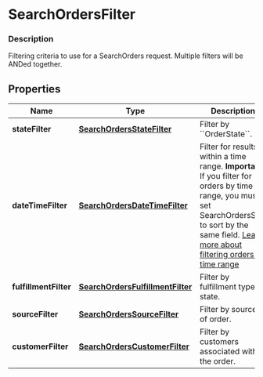 
# SearchOrdersFilter

### Description

Filtering criteria to use for a SearchOrders request. Multiple filters will be ANDed together.

## Properties
Name | Type | Description | Notes
------------ | ------------- | ------------- | -------------
**stateFilter** | [**SearchOrdersStateFilter**](SearchOrdersStateFilter.md) | Filter by &#x60;&#x60;OrderState&#x60;&#x60;. |  [optional]
**dateTimeFilter** | [**SearchOrdersDateTimeFilter**](SearchOrdersDateTimeFilter.md) | Filter for results within a time range.  __Important:__ If you filter for orders by time range, you must set SearchOrdersSort to sort by the same field. [Learn more about filtering orders by time range](https://developer.squareup.com/docs/orders-api/manage-orders#important-note-on-filtering-orders-by-time-range) |  [optional]
**fulfillmentFilter** | [**SearchOrdersFulfillmentFilter**](SearchOrdersFulfillmentFilter.md) | Filter by fulfillment type or state. |  [optional]
**sourceFilter** | [**SearchOrdersSourceFilter**](SearchOrdersSourceFilter.md) | Filter by source of order. |  [optional]
**customerFilter** | [**SearchOrdersCustomerFilter**](SearchOrdersCustomerFilter.md) | Filter by customers associated with the order. |  [optional]



